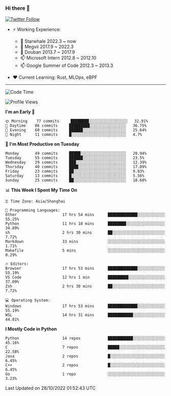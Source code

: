 ### Hi there 👋

[![Twitter Follow](https://img.shields.io/twitter/follow/tianweidut?style=social)](https://twitter.com/tianweidut)

- ⚡ Working Experience:
  - 🔭 Starwhale 2022.3 ~ now
  - 🌱 Megvii 2017.9 ~ 2022.3
  - 🌱 Douban 2013.7 ~ 2017.9
  - 📫 Microsoft Intern 2012.8 ~ 2012.10
  - 📫 Google Summer of Code 2012.3 ~ 2013.3

- ❤️ Current Learning: Rust, MLOps, eBPF

---
<!--START_SECTION:waka-->
![Code Time](http://img.shields.io/badge/Code%20Time-3%2C183%20hrs%2025%20mins-blue)

![Profile Views](http://img.shields.io/badge/Profile%20Views-0-blue)

**I'm an Early 🐤** 

```text
🌞 Morning    77 commits     ████████░░░░░░░░░░░░░░░░░   32.91% 
🌆 Daytime    86 commits     █████████░░░░░░░░░░░░░░░░   36.75% 
🌃 Evening    60 commits     ██████░░░░░░░░░░░░░░░░░░░   25.64% 
🌙 Night      11 commits     █░░░░░░░░░░░░░░░░░░░░░░░░   4.7%

```
📅 **I'm Most Productive on Tuesday** 

```text
Monday       49 commits     █████░░░░░░░░░░░░░░░░░░░░   20.94% 
Tuesday      55 commits     ██████░░░░░░░░░░░░░░░░░░░   23.5% 
Wednesday    29 commits     ███░░░░░░░░░░░░░░░░░░░░░░   12.39% 
Thursday     40 commits     ████░░░░░░░░░░░░░░░░░░░░░   17.09% 
Friday       23 commits     ██░░░░░░░░░░░░░░░░░░░░░░░   9.83% 
Saturday     13 commits     █░░░░░░░░░░░░░░░░░░░░░░░░   5.56% 
Sunday       25 commits     ██░░░░░░░░░░░░░░░░░░░░░░░   10.68%

```


📊 **This Week I Spent My Time On** 

```text
⌚︎ Time Zone: Asia/Shanghai

💬 Programming Languages: 
Other                    17 hrs 54 mins      █████████████░░░░░░░░░░░░   55.25% 
Python                   11 hrs 18 mins      ████████░░░░░░░░░░░░░░░░░   34.89% 
sh                       2 hrs 30 mins       ██░░░░░░░░░░░░░░░░░░░░░░░   7.72% 
Markdown                 33 mins             ░░░░░░░░░░░░░░░░░░░░░░░░░   1.71% 
Makefile                 5 mins              ░░░░░░░░░░░░░░░░░░░░░░░░░   0.29%

🔥 Editors: 
Browser                  17 hrs 53 mins      █████████████░░░░░░░░░░░░   55.19% 
VS Code                  12 hrs 1 min        █████████░░░░░░░░░░░░░░░░   37.09% 
Zsh                      2 hrs 30 mins       ██░░░░░░░░░░░░░░░░░░░░░░░   7.72%

💻 Operating System: 
Windows                  17 hrs 53 mins      █████████████░░░░░░░░░░░░   55.19% 
WSL                      14 hrs 31 mins      ███████████░░░░░░░░░░░░░░   44.81%

```

**I Mostly Code in Python** 

```text
Python                   14 repos            ███████████░░░░░░░░░░░░░░   45.16% 
C                        7 repos             █████░░░░░░░░░░░░░░░░░░░░   22.58% 
Java                     2 repos             █░░░░░░░░░░░░░░░░░░░░░░░░   6.45% 
C++                      2 repos             █░░░░░░░░░░░░░░░░░░░░░░░░   6.45% 
Go                       1 repo              ░░░░░░░░░░░░░░░░░░░░░░░░░   3.23%

```



 Last Updated on 28/10/2022 01:52:43 UTC
<!--END_SECTION:waka-->